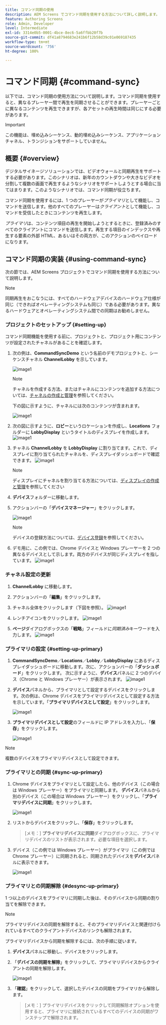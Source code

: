 ```yaml
---
title: コマンド同期の使用
description: AEM Screens でコマンド同期を使用する方法について詳しく説明します。
feature: Authoring Screens
role: Admin, Developer
level: Intermediate
exl-id: 3314e0b5-0001-4bce-8ec6-5a6ffbb20f7b
source-git-commit: df41a8794683e241b6f12b58d39c01e069187435
workflow-type: tm+mt
source-wordcount: '756'
ht-degree: 100%

---
```


# コマンド同期 {#command-sync}

以下では、コマンド同期の使用方法について説明します。コマンド同期を使用すると、異なるプレーヤー間で再生を同期させることができます。プレーヤーごとに異なるコンテンツを再生できますが、各アセットの再生時間は同じにする必要があります。

>[!IMPORTANT]
>
>この機能は、埋め込みシーケンス、動的埋め込みシーケンス、アプリケーションチャネル、トランジションをサポートしていません。

## 概要 {#overview}

デジタルサイネージソリューションでは、ビデオウォールと同期再生をサポートする必要があります。このシナリオは、新年のカウントダウンや大きなビデオを分割して複数の画面で再生するようなシナリオをサポートしようとする場合に当てはまります。このようなシナリオでは、コマンド同期が役立ちます。

コマンド同期を使用するには、1 つのプレーヤーが&#x200B;*プライマリ*&#x200B;として機能し、コマンドを送信します。他のすべてのプレーヤーは&#x200B;*クライアント*&#x200B;として機能し、コマンドを受信したときにコンテンツを再生します。

*プライマリ*&#x200B;は、コンテンツ項目の再生を開始しようとするときに、登録済みのすべてのクライアントにコマンドを送信します。再生する項目のインデックスや再生する要素の外部 HTML、あるいはその両方が、このアクションのペイロードになります。

## コマンド同期の実装 {#using-command-sync}

次の節では、AEM Screens プロジェクトでコマンド同期を使用する方法について説明します。

>[!NOTE]
>
>同期再生をおこなうには、すべてのハードウェアデバイスのハードウェア仕様が同じ（できればオペレーティングシステムも同じ）である必要があります。異なるハードウェアとオペレーティングシステム間での同期はお勧めしません。

### プロジェクトのセットアップ {#setting-up}

コマンド同期機能を使用する前に、プロジェクトと、プロジェクト用にコンテンツが設定されたチャネルがあることを確認します。

1. 次の例は、**CommandSyncDemo** という名前のデモプロジェクトと、シーケンスチャネル **ChannelLobby** を示しています。

   ![image1](assets/command-sync/command-sync1-1.png)

   >[!NOTE]
   >
   >チャネルを作成する方法、またはチャネルにコンテンツを追加する方法については、[チャネルの作成と管理](/help/user-guide/managing-channels.md)を参照してください。

   下の図に示すように、チャネルには次のコンテンツが含まれます。

   ![image1](assets/command-sync/command-sync2-1.png)

1. 次の図に示すように、**ロビー**&#x200B;というロケーションを作成し、**Locations** フォルダーに **LobbyDisplay** というタイトルのディスプレイを作成します。
   ![image1](assets/command-sync/command-sync3-1.png)

1. チャネル **ChannelLobby** を **LobbyDisplay** に割り当てます。これで、ディスプレイに割り当てられたチャネルを、ディスプレイダッシュボードで確認できます。
   ![image1](assets/command-sync/command-sync4-1.png)

   >[!NOTE]
   >
   >ディスプレイにチャネルを割り当てる方法については、[ディスプレイの作成と管理](/help/user-guide/managing-displays.md)を参照してください

1. **デバイス**&#x200B;フォルダーに移動します。
1. アクションバーの「**デバイスマネージャー**」をクリックします。

   ![image1](assets/command-sync5.png)

   >[!NOTE]
   >
   >デバイスの登録方法については、[デバイス登録](/help/user-guide/device-registration.md)を参照してください。

1. デモ用に、この例では、Chrome デバイスと Windows プレーヤーを 2 つの異なるデバイスとして示します。両方のデバイスが同じディスプレイを指しています。
   ![image1](assets/command-sync6.png)

### チャネル設定の更新

1. **ChannelLobby** に移動します。
1. アクションバーの「**編集**」をクリックします。
1. チャネル全体をクリックします（下図を参照）。
   ![image1](assets/command-sync/command-sync7-1.png)

1. レンチアイコンをクリックします。
   ![image1](assets/command-sync/command-sync8-1.png)

1. **ページ**&#x200B;ダイアログボックスの「**戦略**」フィールドに&#x200B;*同期済み*キーワードを入力します。
   ![image1](assets/command-sync/command-sync9-1.png)


### プライマリの設定 {#setting-up-primary}

1. **CommandSyncDemo**／**Locations**／**Lobby**／**LobbyDisplay** にあるディスプレイダッシュボードに移動します。次に、アクションバーの「**ダッシュボード**」をクリックします。
次に示すように、**デバイス**パネルに 2 つのデバイス（Chrome と Windows プレーヤー）が表示されます。
   ![image1](assets/command-sync/command-sync10-1.png)

1. **デバイス**&#x200B;パネルから、プライマリとして設定するデバイスをクリックします。次の例は、Chrome デバイスをプライマリデバイスとして設定する方法を示しています。「**プライマリデバイスとして設定**」をクリックします。

   ![image1](assets/command-sync/command-sync11-1.png)

1. **プライマリデバイスとして設定**&#x200B;のフィールドに IP アドレスを入力し、「**保存**」をクリックします。

   ![image1](assets/command-sync/command-sync12-1.png)

>[!NOTE]
>
>複数のデバイスをプライマリデバイスとして設定できます。

### プライマリとの同期 {#sync-up-primary}

1. Chrome デバイスをプライマリとして設定したら、他のデバイス（この場合は Windows プレーヤー）をプライマリと同期します。
**デバイス**&#x200B;パネルから別のデバイス（この場合は Windows プレーヤー）をクリックし、「**プライマリデバイスに同期**」をクリックします。

   ![image1](assets/command-sync/command-sync13-1.png)

1. リストからデバイスをクリックし、「**保存**」をクリックします。

   >[メモ：]
   > **プライマリデバイスに同期**&#x200B;ダイアログボックスに、プライマリデバイスのリストが表示されます。必要な項目を選択します。

1. デバイス（この例では Windows プレーヤー）がプライマリ（この例では Chrome プレーヤー）に同期されると、同期されたデバイスを&#x200B;**デバイス**&#x200B;パネルに表示できます。

   ![image1](assets/command-sync/command-sync14-1.png)

### プライマリとの同期解除 {#desync-up-primary}

1 つ以上のデバイスをプライマリに同期した後は、そのデバイスから同期の割り当てを解除できます。

>[!NOTE]
>
>プライマリデバイスの同期を解除すると、そのプライマリデバイスと関連付けられているすべてのクライアントデバイスのリンクも解除されます。

プライマリデバイスから同期を解除するには、次の手順に従います。

1. **デバイス**&#x200B;パネルに移動し、デバイスをクリックします。

1. 「**デバイスの同期を解除**」をクリックして、プライマリデバイスからクライアントの同期を解除します。

   ![image1](assets/command-sync/command-sync15-1.png)

1. 「**確認**」をクリックして、選択したデバイスの同期をプライマリから解除します。

   >[メモ：]
   > プライマリデバイスをクリックして同期解除オプションを使用すると、プライマリに接続されているすべてのデバイスの同期がワンステップで解除されます。
